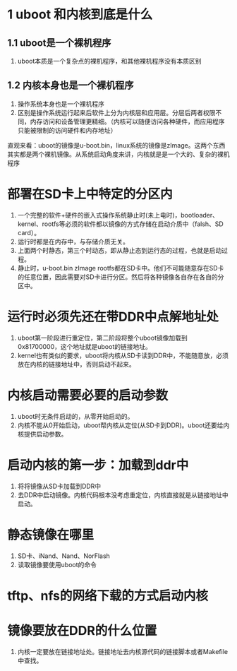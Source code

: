 # 1 uboot 和内核到底是什么
## 1.1 uboot是一个裸机程序
1. uboot本质是一个复杂点的裸机程序，和其他裸机程序没有本质区别
## 1.2 内核本身也是一个裸机程序
1. 操作系统本身也是一个裸机程序
2. 区别是操作系统运行起来后软件上分为内核层和应用层。分层后两者权限不同，内存访问和设备管理更精细。（内核可以随便访问各种硬件，而应用程序只能被限制的访问硬件和内存地址）  
  
直观来看：uboot的镜像是u-boot.bin，linux系统的镜像是zImage。这两个东西其实都是两个裸机镜像。从系统启动角度来讲，内核就是是一个大的、复杂的裸机程序
# 部署在SD卡上中特定的分区内
1. 一个完整的软件+硬件的嵌入式操作系统静止时(未上电时)，bootloader、kernel、rootfs等必须的软件都以镜像的方式存储在启动介质中（falsh、SD card）。
2. 运行时都是在内存中，与存储介质无关。
3. 上面两个时静态，第三个时动态，即从静止态到运行态的过程，也就是启动过程。
4. 静止时，u-boot.bin zImage rootfs都在SD卡中。他们不可能随意存在SD卡的任意位置，因此需要对SD卡进行分区。然后将各种镜像各自存在各自的分区中。
# 运行时必须先还在带DDR中点解地址处
1. uboot第一阶段进行重定位，第二阶段将整个uboot镜像加载到0x81700000，这个地址就是uboot的链接地址。
2. kernel也有类似的要求，uboot将内核从SD卡读到DDR中，不能随意放，必须放在内核的链接地址中，否则启动不起来。
# 内核启动需要必要的启动参数
1. uboot时无条件启动的，从零开始启动的。
2. 内核不能从0开始启动，uboot帮内核从定位(从SD卡到DDR)。uboot还要给内核提供启动参数。
# 启动内核的第一步：加载到ddr中
1. 将将镜像从SD卡加载到DDR中
2. 去DDR中启动镜像。内核代码根本没考虑重定位，内核直接就是从链接地址中启动。
# 静态镜像在哪里
1. SD卡、iNand、Nand、NorFlash
2. 读取镜像要使用uboot的命令
# tftp、nfs的网络下载的方式启动内核
# 镜像要放在DDR的什么位置
1. 内核一定要放在链接地址处。链接地址去内核源代码的链接脚本或者Makefile中查找。